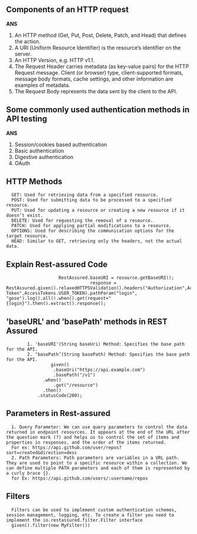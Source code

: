 ## Components of an HTTP request
**ANS** 
1. An HTTP method (Get, Put, Post, Delete, Patch, and Head) that defines the action.
2. A URI (Uniform Resource Identifier) is the resource’s identifier on the server.
3. An HTTP Version, e.g. HTTP v1.1.
4. The Request Header carries metadata (as key-value pairs) for the HTTP Request message. Client (or browser) type, client-supported formats, message body formats, cache settings, and other information are examples of metadata.
5. The Request Body represents the data sent by the client to the API.


## Some commonly used authentication methods in API testing
**ANS**
1. Session/cookies based authentication
2. Basic authentication
3. Digestive authentication
4. OAuth


## HTTP Methods
      GET: Used for retrieving data from a specified resource.
      POST: Used for submitting data to be processed to a specified resource.
      PUT: Used for updating a resource or creating a new resource if it doesn’t exist.
      DELETE: Used for requesting the removal of a resource.
      PATCH: Used for applying partial modifications to a resource.
      OPTIONS: Used for describing the communication options for the target resource.
      HEAD: Similar to GET, retrieving only the headers, not the actual data.

## Explain Rest-assured Code
                        RestAssured.baseURI = resource.getBaseURI();
                        			response = RestAssured.given().relaxedHTTPSValidation().headers("Authorization",AccessTokens.AUTHORISATION).header("User-Token",AccessTokens.USER_TOKEN).pathParam("login", "gose").log().all().when().get(request+"{login}").then().extract().response();


## 'baseURL' and 'basePath' methods in REST Assured
            1. 'baseURI'(String baseUri) Method: Specifies the base path for the API.
            2. ‘basePath’(String basePath) Method: Specifies the base path for the API.
                     given()
                      .baseUri("https://api.example.com")
                      .basePath("/v1")
                  .when()
                      .get("/resource")
                  .then()
                .statusCode(200);
## Parameters in Rest-assured
      1. Query Parameter: We can use query parameters to control the data returned in endpoint resources. It appears at the end of the URL after the question mark (?) and helps us to control the set of items and properties in responses, and the order of the items returned.
      For ex: https://api.github.com/user/repos?sort=created&direction=desc
      2. Path Parameters: Path parameters are variables in a URL path. They are used to point to a specific resource within a collection. We can define multiple PATH parameters and each of them is represented by a curly brace {}.
      for Ex: https://api.github.com/users/:username/repos

## Filters
      Filters can be used to implement custom authentication schemes, session management, logging, etc. To create a filter you need to implement the io.restassured.filter.Filter interface
      given().filter(new MyFilter())
